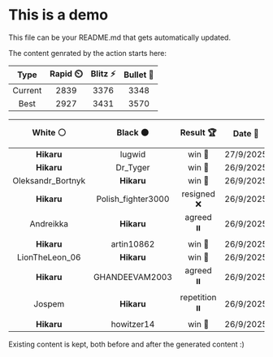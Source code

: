 # This is a demo

This file can be your README.md that gets automatically updated.

The content genrated by the action starts here:

<!--START_SECTION:chessStats-->
<!-- Automatically generated with https://github.com/Balastrong/chess-stats-action -->

| Type | Rapid ⏲️ | Blitz ⚡ | Bullet 🔫 |
|:---:|:---:|:---:|:---:|
| Current | 2839 | 3376 | 3348 |
| Best | 2927 | 3431 | 3570 |

| White ⚪ | Black ⚫ | Result 🏆 | Date 📅 | Position 🗺️ | Type 🕕 |
|:---:|:---:|:---:|:---:|:---:|:---:|
| **Hikaru** | lugwid | win 🥇 | 27/9/2025 | <a href="http://www.ee.unb.ca/cgi-bin/tervo/fen.pl?select=4Bk2/p4n2/1p3rp1/7p/2p5/2P1R3/PP2K1PP/8 b - - 2 34">Link</a> | Blitz |
| **Hikaru** | Dr_Tyger | win 🥇 | 26/9/2025 | <a href="http://www.ee.unb.ca/cgi-bin/tervo/fen.pl?select=k7/8/NK6/8/4B3/8/8/8 b - - 7 98">Link</a> | Blitz |
| Oleksandr_Bortnyk | **Hikaru** | win 🥇 | 26/9/2025 | <a href="http://www.ee.unb.ca/cgi-bin/tervo/fen.pl?select=8/8/2P1bp2/p7/4N3/1P6/1K4k1/7q w - - 0 55">Link</a> | Blitz |
| **Hikaru** | Polish_fighter3000 | resigned ❌ | 26/9/2025 | <a href="http://www.ee.unb.ca/cgi-bin/tervo/fen.pl?select=8/2p5/1pP1p3/k2b2b1/p2P2P1/P6P/1K6/8 w - - 0 43">Link</a> | Blitz |
| Andreikka | **Hikaru** | agreed ⏸️ | 26/9/2025 | <a href="http://www.ee.unb.ca/cgi-bin/tervo/fen.pl?select=r7/1R3p2/4pkp1/3p3p/3P3P/4PKP1/5P2/8 b - - 8 41">Link</a> | Blitz |
| **Hikaru** | artin10862 | win 🥇 | 26/9/2025 | <a href="http://www.ee.unb.ca/cgi-bin/tervo/fen.pl?select=8/8/5qpk/4p3/4PpQp/3RbP1P/6K1/3R4 b - - 0 48">Link</a> | Blitz |
| LionTheLeon_06 | **Hikaru** | win 🥇 | 26/9/2025 | <a href="http://www.ee.unb.ca/cgi-bin/tervo/fen.pl?select=br4k1/1q2p2p/1r1n2p1/Q2p1p2/P1pNnP2/1P2P3/1BPP2PP/1BK1RR2 w - - 1 27">Link</a> | Blitz |
| **Hikaru** | GHANDEEVAM2003 | agreed ⏸️ | 26/9/2025 | <a href="http://www.ee.unb.ca/cgi-bin/tervo/fen.pl?select=2k5/1p5p/6p1/P4p2/3B4/3KPbPP/P7/8 b - - 0 56">Link</a> | Blitz |
| Jospem | **Hikaru** | repetition ⏸️ | 26/9/2025 | <a href="http://www.ee.unb.ca/cgi-bin/tervo/fen.pl?select=3R4/p6p/5p2/8/2k5/7P/P2n1KP1/5r2 w - - 10 52">Link</a> | Blitz |
| **Hikaru** | howitzer14 | win 🥇 | 26/9/2025 | <a href="http://www.ee.unb.ca/cgi-bin/tervo/fen.pl?select=1q1k4/p3r2b/2pN3p/Qp2P1p1/5p2/1Pnp4/P5PP/3RR2K b - - 1 27">Link</a> | Blitz |

<!--END_SECTION:chessStats-->

Existing content is kept, both before and after the generated content :)
